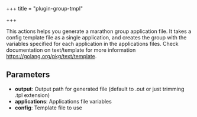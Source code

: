 +++
title = "plugin-group-tmpl"

+++

This actions helps you generate a marathon group application file.
It takes a config template file as a single application, and creates the group with the variables specified for each application in the applications files.
Check documentation on text/template for more information https://golang.org/pkg/text/template.


## Parameters

* **output**: Output path for generated file (default to <file>.out or just trimming .tpl extension)
* **applications**: Applications file variables
* **config**: Template file to use



